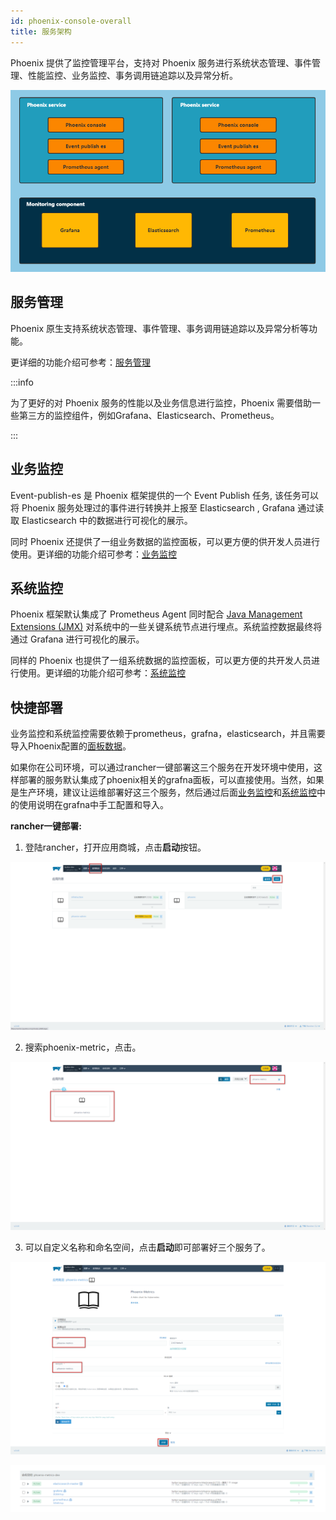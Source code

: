 ```yaml
---
id: phoenix-console-overall
title: 服务架构
---
```


Phoenix 提供了监控管理平台，支持对 Phoenix 服务进行系统状态管理、事件管理、性能监控、业务监控、事务调用链追踪以及异常分析。

![image](../../assets/phoenix2.x/phoenix-console/overall/001.png)

## 服务管理

Phoenix 原生支持系统状态管理、事件管理、事务调用链追踪以及异常分析等功能。

更详细的功能介绍可参考：[服务管理](./02-service-management.md)

:::info

为了更好的对 Phoenix 服务的性能以及业务信息进行监控，Phoenix 需要借助一些第三方的监控组件，例如Grafana、Elasticsearch、Prometheus。

:::

## 业务监控

Event-publish-es 是 Phoenix 框架提供的一个 Event Publish 任务, 该任务可以将 Phoenix 服务处理过的事件进行转换并上报至 Elasticsearch , Grafana 通过读取 Elasticsearch 中的数据进行可视化的展示。

同时 Phoenix 还提供了一组业务数据的监控面板，可以更方便的供开发人员进行使用。更详细的功能介绍可参考：[业务监控](./03-business-monitor.md)

## 系统监控

Phoenix 框架默认集成了 Prometheus Agent 同时配合 [Java Management Extensions (JMX)](https://en.wikipedia.org/wiki/Java_Management_Extensions) 对系统中的一些关键系统节点进行埋点。系统监控数据最终将通过 Grafana 进行可视化的展示。

同样的 Phoenix 也提供了一组系统数据的监控面板，可以更方便的共开发人员进行使用。更详细的功能介绍可参考：[系统监控](./04-system-monitor.md)

## 快捷部署

业务监控和系统监控需要依赖于prometheus，grafna，elasticsearch，并且需要导入Phoenix配置的[面板数据](../../assets/file/phoenix-admin/system-monitor-model.md)。

如果你在公司环境，可以通过rancher一键部署这三个服务在开发环境中使用，这样部署的服务默认集成了phoenix相关的grafna面板，可以直接使用。当然，如果是生产环境，建议让运维部署好这三个服务，然后通过后面[业务监控](./03-business-monitor.md)和[系统监控](./04-system-monitor.md)中的使用说明在grafna中手工配置和导入。

**rancher一键部署:**

1. 登陆rancher，打开应用商城，点击**启动**按钮。

![](../../assets/phoenix2.x/phoenix-console/overall/002.png)

2. 搜索phoenix-metric，点击。

![](../../assets/phoenix2.x/phoenix-console/overall/003.png)

3. 可以自定义名称和命名空间，点击**启动**即可部署好三个服务了。

![](../../assets/phoenix2.x/phoenix-console/overall/004.png)

![](../../assets/phoenix2.x/phoenix-console/overall/005.png)


